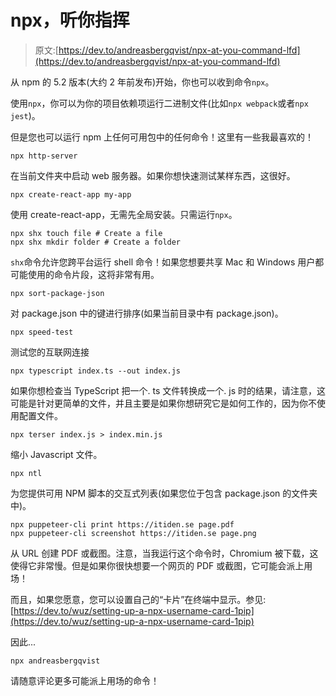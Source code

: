 # npx，听你指挥

> 原文:[https://dev.to/andreasbergqvist/npx-at-you-command-lfd](https://dev.to/andreasbergqvist/npx-at-you-command-lfd)

从 npm 的 5.2 版本(大约 2 年前发布)开始，你也可以收到命令`npx`。

使用`npx`，你可以为你的项目依赖项运行二进制文件(比如`npx webpack`或者`npx jest`)。

但是您也可以运行 npm 上任何可用包中的任何命令！这里有一些我最喜欢的！

```
npx http-server 
```

在当前文件夹中启动 web 服务器。如果你想快速测试某样东西，这很好。

```
npx create-react-app my-app 
```

使用 create-react-app，无需先全局安装。只需运行`npx`。

```
npx shx touch file # Create a file
npx shx mkdir folder # Create a folder 
```

`shx`命令允许您跨平台运行 shell 命令！如果您想要共享 Mac 和 Windows 用户都可能使用的命令片段，这将非常有用。

```
npx sort-package-json 
```

对 package.json 中的键进行排序(如果当前目录中有 package.json)。

```
npx speed-test 
```

测试您的互联网连接

```
npx typescript index.ts --out index.js 
```

如果你想检查当 TypeScript 把一个. ts 文件转换成一个. js 时的结果，请注意，这可能是针对更简单的文件，并且主要是如果你想研究它是如何工作的，因为你不使用配置文件。

```
npx terser index.js > index.min.js 
```

缩小 Javascript 文件。

```
npx ntl 
```

为您提供可用 NPM 脚本的交互式列表(如果您位于包含 package.json 的文件夹中)。

```
npx puppeteer-cli print https://itiden.se page.pdf
npx puppeteer-cli screenshot https://itiden.se page.png 
```

从 URL 创建 PDF 或截图。注意，当我运行这个命令时，Chromium 被下载，这使得它非常慢。但是如果你很快想要一个网页的 PDF 或截图，它可能会派上用场！

而且，如果您愿意，您可以设置自己的“卡片”在终端中显示。参见:
[https://dev.to/wuz/setting-up-a-npx-username-card-1pip](https://dev.to/wuz/setting-up-a-npx-username-card-1pip)

因此...

```
npx andreasbergqvist 
```

请随意评论更多可能派上用场的命令！